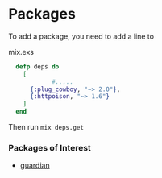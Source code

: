 # Packages

To add a package, you need to add a line to 

mix.exs

```elixir
  defp deps do
    [
			#.....
      {:plug_cowboy, "~> 2.0"},
      {:httpoison, "~> 1.6"}
    ]
  end
```

Then run `mix deps.get`

### Packages of Interest

- [guardian](https://github.com/ueberauth/guardian)

